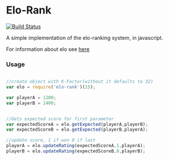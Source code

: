 # Elo-Rank

[![Build Status](https://secure.travis-ci.org/dmamills/elo-rank.png)](http://travis-ci.org/dmamills/elo-rank)

A simple implementation of the elo-ranking system, in javascript.

For information about elo see [here](http://en.wikipedia.org/wiki/Elo_rating_system)


### Usage
```javascript

//create object with K-Factor(without it defaults to 32)
var elo = require('elo-rank')(15);

var playerA = 1200;
var playerB = 1400;


//Gets expected score for first parameter
var expectedScoreA = elo.getExpected(playerA,playerB);
var expectedScoreB = elo.getExpected(playerB,playerA);

//update score, 1 if won 0 if lost
playerA = elo.updateRating(expectedScoreA,1,playerA);
playerB = elo.updateRating(expectedScoreB,0,playerB);
```

